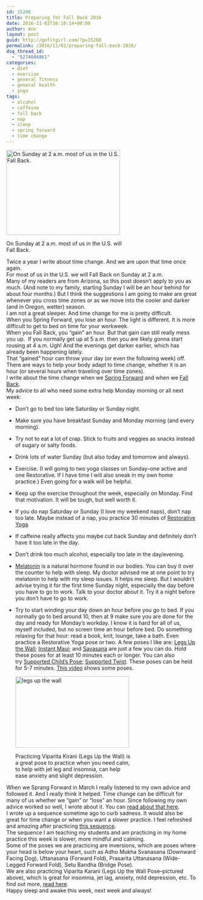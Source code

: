 ```yaml
---
id: 15208
title: Preparing for Fall Back 2016
date: 2016-11-02T16:10:14+00:00
author: Ann
layout: post
guid: http://gofitgirl.com/?p=15208
permalink: /2016/11/02/preparing-fall-back-2016/
dsq_thread_id:
  - "5274046861"
categories:
  - diet
  - exercise
  - general fitness
  - general health
  - yoga
tags:
  - alcohol
  - caffeine
  - fall back
  - nap
  - sleep
  - spring forward
  - time change
---
```

<div id="attachment_14425" style="width: 310px" class="wp-caption alignleft">
  <a href="http://gofitgirl.com/2015/10/fall-back-3/time-3/" rel="attachment wp-att-14425"><img class="size-medium wp-image-14425" src="http://gofitgirl.com/wp-content/uploads/2015/10/time-300x224.jpg" alt="On Sunday at 2 a.m. most of us in the U.S. Fall Back." width="300" height="224" /></a>
  
  <p class="wp-caption-text">
    On Sunday at 2 a.m. most of us in the U.S. will Fall Back.
  </p>
</div>

  
Twice a year I write about time change. And we are upon that time once again.  
For most of us in the U.S. we will Fall Back on Sunday at 2 a.m.  
Many of my readers are from Arizona, so this post doesn’t apply to you as much. (And note to my family, starting Sunday I will be an hour behind for about four months.) But I think the suggestions I am going to make are great whenever you cross time zones or as we move into the cooler and darker (and in Oregon, wetter) season.  
I am not a great sleeper. And time change for me is pretty difficult.  
When you Spring Forward, you lose an hour. The light is different. It is more difficult to get to bed on time for your workweek.  
When you Fall Back, you &#8220;gain&#8221; an hour. But that gain can still really mess you up.  If you normally get up at 5 a.m. then you are likely gonna start rousing at 4 a.m. Ugh! And the evenings get darker earlier, which has already been happening lately.  
That &#8220;gained&#8221; hour can throw your day (or even the following week) off.  
There are ways to help your body adapt to time change, whether it is an hour (or several hours when traveling over time zones).  
I write about the time change when we [Spring Forward](http://gofitgirl.com/2016/03/springforward/) and when we [Fall Back](http://gofitgirl.com/2015/10/fall-back-3/).  
My advice to all who need some extra help Monday morning or all next week:

  * Don’t go to bed too late Saturday or Sunday night.
  * Make sure you have breakfast Sunday and Monday morning (and every morning).
  * Try not to eat a lot of crap. Stick to fruits and veggies as snacks instead of sugary or salty foods.
  * Drink lots of water Sunday (but also today and tomorrow and always).
  * Exercise. (I will going to two yoga classes on Sunday&#8211;one active and one Restorative. If I have time I will also sneak in my own home practice.) Even going for a walk will be helpful.
  * Keep up the exercise throughout the week, especially on Monday. Find that motivation. It will be tough, but well worth it.
  * If you do nap Saturday or Sunday (I love my weekend naps), don’t nap too late. Maybe instead of a nap, you practice 30 minutes of [Restorative Yoga](http://gofitgirl.com/2015/10/restorative-yoga/).
  * If caffeine really affects you maybe cut back Sunday and definitely don’t have it too late in the day.
  * Don’t drink too much alcohol, especially too late in the day/evening.
  * [Melatonin](http://en.wikipedia.org/wiki/Melatonin) is a natural hormone found in our bodies. You can buy it over the counter to help with sleep. My doctor advised me at one point to try melatonin to help with my sleep issues. It helps me sleep. But I wouldn’t advise trying it for the first time Sunday night, especially the day before you have to go to work. Talk to your doctor about it. Try it a night before you don’t have to go to work.
  * Try to start winding your day down an hour before you go to bed. If you normally go to bed around 10, then at 9 make sure you are done for the day and ready for Monday’s workday. I know it is hard for all of us, myself included, but no screen time an hour before bed. Do something relaxing for that hour: read a book, knit, lounge, take a bath. Even practice a Restorative Yoga pose or two. A few poses I like are: [Legs Up the Wall](http://www.thebalancedbeing.com/files/2074088/uploaded/legswall.jpg); [Instant Maui](http://sphotos-a.xx.fbcdn.net/hphotos-ash3/c0.0.403.403/p403x403/564661_473413886026658_1194564928_n.jpg); and [Savasana](http://www.anamayaresort.com/wordpress/wp-content/uploads/2011/05/savasana-hillaryrubin21.jpg) are just a few you can do. Hold these poses for at least 10 minutes each or longer. You can also try [Supported Child’s Pose](http://dorestorativeyoga.com/images/supported_childs1.jpg); [Supported Twist](http://www.restorativeyogaposes.com/wp-content/uploads/2011/03/25.jpg). These poses can be held for 5-7 minutes. [This video](http://running.competitor.com/2012/09/videos/video-restorative-yoga-for-recovery_18017) shows some poses.  
    <div id="attachment_14429" style="width: 310px" class="wp-caption alignright">
      <a href="http://gofitgirl.com/2015/10/fall-back-3/img_0916/" rel="attachment wp-att-14429"><img class="size-medium wp-image-14429" src="http://gofitgirl.com/wp-content/uploads/2015/10/IMG_0916-e1445998219899-300x188.jpg" alt="legs up the wall" width="300" height="188" /></a>
      
      <p class="wp-caption-text">
        Practicing Viparita Kirani (Legs Up the Wall) is a great pose to practice when you need calm, to help with jet leg and insomnia, can help ease anxiety and slight depression.
      </p>
    </div>

When we Sprang Forward in March I really listened to my own advice and followed it. And I really think it helped. Time change can be difficult for many of us whether we &#8220;gain&#8221; or &#8220;lose&#8221; an hour. Since following my own advice worked so well, I wrote about it. You can [read about that here](http://gofitgirl.com/2016/03/taking-advice/).  
I wrote up a sequence sometime ago to curb sadness. It would also be great for time change or when you want a slower practice. I feel refreshed and amazing after practicing [this sequence](http://gofitgirl.com/2014/09/curbing-sadness-yoga-practice/).  
The sequence I am teaching my students and am practicing in my home practice this week is slower, more mindful and calming.  
Some of the poses we are practicing are inversions, which are poses where your head is below your heart, such as Adho Mukha Svanasana (Downward Facing Dog), Uttanasana (Forward Fold), Prasarita Uttanasana (Wide-Legged Forward Fold), Setu Bandha (Bridge Pose).  
We are also practicing Viparita Karani (Legs Up the Wall Pose&#8211;pictured above), which is great for insomnia, jet lag, anxiety, mild depression, etc. To find out more, [read here](http://www.yogajournal.com/pose/legs-up-the-wall-pose/).  
Happy sleep and awake this week, next week and always!